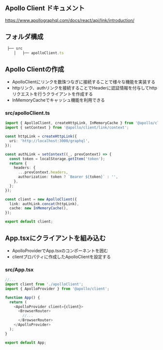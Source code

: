 ## Apollo Client ドキュメント

https://www.apollographql.com/docs/react/api/link/introduction/

## フォルダ構成

```ts
 ├── src
    │   ├── apolloClient.ts
```

## Apollo Clientの作成

- ApolloClientにリンクを数珠つなぎに接続することで様々な機能を実装する
- httpリンク、authリンクを接続することでHeaderに認証情報を付与してhttpリクエストを行うクライアントを作成する
- InMemoryCacheでキャッシュ機能を利用できる

### src/apolloClient.ts

```ts
import { ApolloClient, createHttpLink, InMemoryCache } from '@apollo/client';
import { setContext } from '@apollo/client/link/context';

const httpLink = createHttpLink({
  uri: 'http://localhost:3000/graphql',
});

const authLink = setContext((_, prevContext) => {
  const token = localStorage.getItem('token');
  return {
    headers: {
      ...prevContext.headers,
      authorization: token ? `Bearer ${token}` : '',
    },
  };
});

const client = new ApolloClient({
  link: authLink.concat(httpLink),
  cache: new InMemoryCache(),
});

export default client;
```

## App.tsxにクライアントを組み込む

- ApolloProviderでApp.tsxのコンポーネントを囲む
- clientプロパティに作成したApolloClientを設定する

### src/App.tsx

```ts
//...
import client from './apolloClient';
import { ApolloProvider } from '@apollo/client';

function App() {
  return (
    <ApolloProvider client={client}>
      <BrowserRouter>
        //...
      </BrowserRouter>
    </ApolloProvider>
  );
}

export default App;
```
